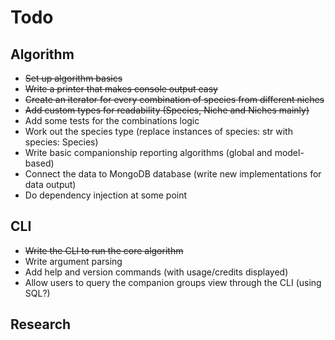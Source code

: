 # Todo

## Algorithm
- ~~Set up algorithm basics~~
- ~~Write a printer that makes console output easy~~
- ~~Create an iterator for every combination of species from different niches~~
- ~~Add custom types for readability (Species, Niche and Niches mainly)~~
- Add some tests for the combinations logic
- Work out the species type (replace instances of species: str with species: Species)
- Write basic companionship reporting algorithms (global and model-based)
- Connect the data to MongoDB database (write new implementations for data output)
- Do dependency injection at some point

## CLI
- ~~Write the CLI to run the core algorithm~~
- Write argument parsing
- Add help and version commands (with usage/credits displayed)
- Allow users to query the companion groups view through the CLI (using SQL?)

## Research